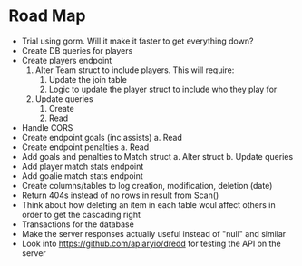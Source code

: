# Road Map
* Trial using gorm. Will it make it faster to get everything down?
* Create DB queries for players
* Create players endpoint
    1. Alter Team struct to include players. This will require:
        1. Update the join table
        2. Logic to update the player struct to include who they play for
    2. Update queries
        1. Create
        2. Read
* Handle CORS
* Create endpoint goals (inc assists)
    a. Read
* Create endpoint penalties
    a. Read
* Add goals and penalties to Match struct
    a. Alter struct
    b. Update queries
* Add player match stats endpoint
* Add goalie match stats endpoint
* Create columns/tables to log creation, modification, deletion (date)
* Return 404s instead of no rows in result from Scan()
* Think about how deleting an item in each table woul affect others in order to get the cascading right
* Transactions for the database
* Make the server responses actually useful instead of "null" and similar
* Look into https://github.com/apiaryio/dredd for testing the API on the server